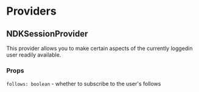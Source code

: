 # Providers

## NDKSessionProvider

This provider allows you to make certain aspects of the currently loggedin user readily available.

### Props

`follows: boolean` - whether to subscribe to the user's follows
